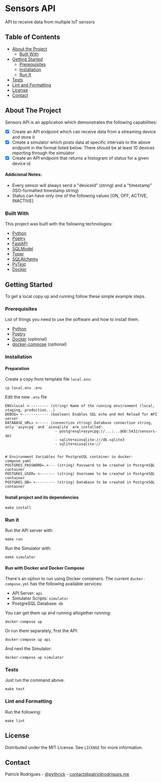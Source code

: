 # Sensors API

API to receive data from multiple IoT sensors

## Table of Contents

- [About the Project](#about-the-project)
  - [Built With](#built-with)
- [Getting Started](#getting-started)
  - [Prerequisites](#prerequisites)
  - [Installation](#installation)
  - [Run It](#run-it)
- [Tests](#tests)
- [Lint and Formatting](#lint-and-formatting)
- [License](#license)
- [Contact](#contact)


## About The Project

Sensors API is an application which demonstrates the following capabilities:
- [x] Create an API endpoint which can receive data from a streaming device and store it
- [x] Create a simulator which posts data at specific intervals to the above endpoint in the format listed
below. There should be at least 10 devices reporting through the simulator
- [x] Create an API endpoint that returns a histogram of status for a given device id

#### Addicional Notes:
- Every sensor will always send a "deviceId" (string) and a "timestamp" (ISO-formatted timestamp string)
- Status can have only one of the following values [ON, OFF, ACTIVE, INACTIVE]

### Built With

This project was built with the following technologies:

- [Python](https://python.org/)
- [Poetry](https://python-poetry.org)
- [FastAPI](https://fastapi.tiangolo.com)
- [SQLModel](https://sqlmodel.tiangolo.com/)
- [Typer](https://typer.tiangolo.com/)
- [SQLAlchemy](https://sqlalchemy.org/)
- [PyTest](https://pytest.org)
- [Docker](https://docker.com)

<!-- GETTING STARTED -->

## Getting Started

To get a local copy up and running follow these simple example steps.

### Prerequisites

List of things you need to use the software and how to install them.
- [Python](https://python.org/)
- [Poetry](https://python-poetry.org)
- [Docker](https://www.docker.com/get-started) (optional)
- [docker-compose](https://docs.docker.com/compose/install/) (optional)


### Installation
#### Preparation
Create a copy from template file `local.env`:
```shell
cp local.env .env
```
Edit the new `.env` file
```text
ENV=local <--------- (string) Name of the running environment (local, staging, production...)
DEBUG= <------------ (boolean) Enables SQL echo and Hot Reload for API server
DATABASE_URL= <----- (connection string) Database connection string, only `asyncpg` and `aiosqlite` are installed:
                       - postgresql+asyncpg://...:...@db:5432/sensors-api
                       - sqlite+aiosqlite:///db.sqlite3
                       - sqlite+aiosqlite://


# Environment Variables for PostgreSQL container in docker-compose.yaml
POSTGRES_PASSWORD= <--- (string) Password to be created in PostgreSQL container
POSTGRES_USER= <------- (string) Username to be created in PostgreSQL container
POSTGRES_DB= <--------- (string) Database to be created in PostgreSQL container
```
#### Install project and its dependencies
```shell
make install
```

### Run it
Run the API server with:
```shell
make run
```

Run the Simulator with:
```shell
make simulator
```

#### Run with Docker and Docker Compose
There's an option to run using Docker containers. The current `docker-compose.yml` has the following available services:
- API Server: `api`
- Simulator Scripts: `simulator`
- PostgreSQL Database: `db`

You can get them up and running altogether running:
```shell
docker-compose up
```

Or run them separately, first the API:
```shell
docker-compose up api
```
And next the Simulator:
```shell
docker-compose up simulator
```

### Tests

Just run the command above.

```shell
make test
```


### Lint and Formatting
Run the following:
```shell
make lint
```


## License

Distributed under the MIT License. See `LICENSE` for more information.

<!-- CONTACT -->

## Contact

Patrick Rodrigues - [@pythrick](https://twitter.com/pythrick) - contact@patrickrodrigues.me
